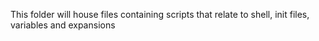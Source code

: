 This folder will house files containing scripts that relate to shell, init files, variables and expansions
